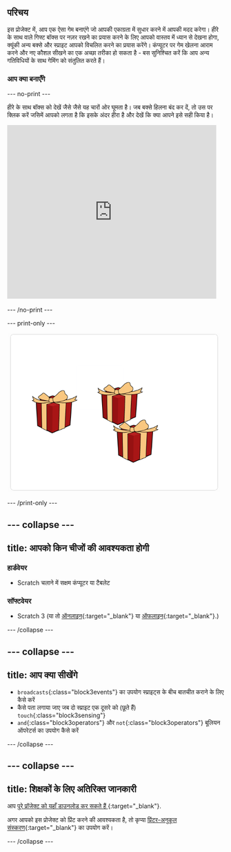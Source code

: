 ## परिचय

इस प्रोजेक्ट में, आप एक ऐसा गेम बनाएंगे जो आपकी एकाग्रता में सुधार करने में आपकी मदद करेगा। हीरे के साथ वाले गिफ्ट बॉक्स पर नज़र रखने का प्रयास करने के लिए आपको वास्तव में ध्यान से देखना होगा, क्यूंकी अन्य बक्से और स्प्राइट आपको विचलित करने का प्रयास करेंगे। कंप्यूटर पर गेम खेलना आराम करने और नए कौशल सीखने का एक अच्छा तरीका हो सकता है - बस सुनिश्चित करें कि आप अन्य गतिविधियों के साथ गेमिंग को संतुलित करते हैं।

### आप क्या बनाएँगे

--- no-print ---

हीरे के साथ बॉक्स को देखें जैसे जैसे यह चारों ओर घूमता है। जब बक्से हिलना बंद कर दें, तो उस पर क्लिक करें जसिमें आपको लगता है कि इसके अंदर हीरा है और देखें कि क्या आपने इसे सही किया है।


<div class="scratch-preview">
<iframe src="https://scratch.mit.edu/projects/405012395/embed" allowtransparency="true" width="485" height="402" frameborder="0" scrolling="no" allowfullscreen></iframe>
</div>

--- /no-print ---

--- print-only ---

![पूरा प्रोजेक्ट](images/showcase_static.png)

--- /print-only ---

--- collapse ---
---
title: आपको किन चीजों की आवश्यकता होगी
---

### हार्डवेयर

+ Scratch चलाने में सक्षम कंप्यूटर या टैबलेट

### सॉफ्टवेयर

+ Scratch 3 (या तो [ऑनलाइन](https://rpf.io/scratchon){:target="_blank"} या [ऑफलाइन](https://rpf.io/scratchoff){:target="_blank"}.)

--- /collapse ---

--- collapse ---
---
title: आप क्या सीखेंगे
---

- `broadcasts`{:class="block3events"} का उपयोग स्प्राइट्स के बीच बातचीत कराने के लिए कैसे करें
- कैसे पता लगाया जाए जब दो स्प्राइट एक दूसरे को (छूते हैं) `touch`{:class="block3sensing"}
- `and`{:class="block3operators"} और `not`{:class="block3operators"} बूलियन ऑपरेटर्स का उपयोग कैसे करें

--- /collapse ---

--- collapse ---
---
title: शिक्षकों के लिए अतिरिक्त जानकारी
---

आप [पूरे प्रॉजेक्ट को यहाँ डाउनलोड कर सकते हैं ](https://rpf.io/p/hi-IN/focus-on-the-prize-get){:target="_blank"}.

अगर आपको इस प्रोजेक्ट को प्रिंट करने की आवश्यकता है, तो कृप्या [प्रिंटर-अनुकूल संस्करण](https://projects.raspberrypi.org/hi-IN/projects/focus-on-the-prize/print){:target="_blank"} का उपयोग करें।

--- /collapse ---
